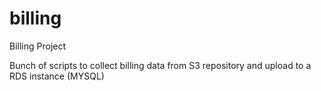 # billing
Billing Project

Bunch of scripts to collect billing data from S3 repository and upload to a RDS instance (MYSQL)

